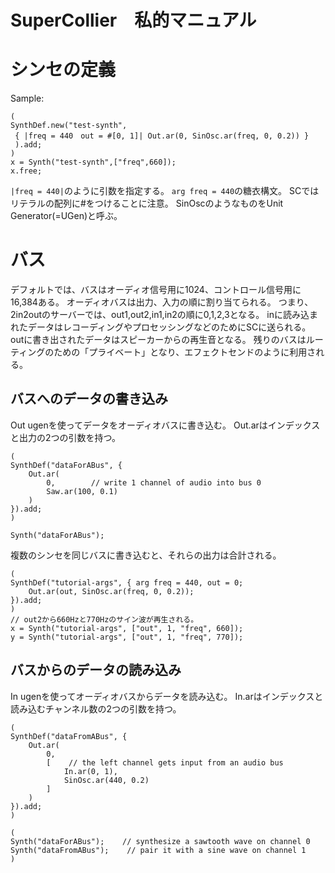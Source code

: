# SuperCollier　私的マニュアル

# シンセの定義
Sample:
```
(
SynthDef.new("test-synth",
 { |freq = 440　out = #[0, 1]| Out.ar(0, SinOsc.ar(freq, 0, 0.2)) }
 ).add;
)
x = Synth("test-synth",["freq",660]);
x.free;
```
`|freq = 440|`のように引数を指定する。
`arg freq = 440`の糖衣構文。
SCではリテラルの配列に#をつけることに注意。
SinOscのようなものをUnit Generator(=UGen)と呼ぶ。

# バス

デフォルトでは、バスはオーディオ信号用に1024、コントロール信号用に16,384ある。
オーディオバスは出力、入力の順に割り当てられる。
つまり、2in2outのサーバーでは、out1,out2,in1,in2の順に0,1,2,3となる。
inに読み込まれたデータはレコーディングやプロセッシングなどのためにSCに送られる。
outに書き出されたデータはスピーカーからの再生音となる。
残りのバスはルーティングのための「プライベート」となり、エフェクトセンドのように利用される。

## バスへのデータの書き込み
Out ugenを使ってデータをオーディオバスに書き込む。
Out.arはインデックスと出力の2つの引数を持つ。

```
(
SynthDef("dataForABus", {
    Out.ar(
        0,        // write 1 channel of audio into bus 0
        Saw.ar(100, 0.1)
    )
}).add;
)

Synth("dataForABus");
```

複数のシンセを同じバスに書き込むと、それらの出力は合計される。
```
(
SynthDef("tutorial-args", { arg freq = 440, out = 0;
    Out.ar(out, SinOsc.ar(freq, 0, 0.2));
}).add;
)
// out2から660Hzと770Hzのサイン波が再生される。
x = Synth("tutorial-args", ["out", 1, "freq", 660]);
y = Synth("tutorial-args", ["out", 1, "freq", 770]);
```

## バスからのデータの読み込み
In ugenを使ってオーディオバスからデータを読み込む。
In.arはインデックスと読み込むチャンネル数の2つの引数を持つ。
```
(
SynthDef("dataFromABus", {
    Out.ar(
        0,
        [    // the left channel gets input from an audio bus
            In.ar(0, 1),
            SinOsc.ar(440, 0.2)
        ]
    )
}).add;
)

(
Synth("dataForABus");    // synthesize a sawtooth wave on channel 0
Synth("dataFromABus");    // pair it with a sine wave on channel 1
)
```

